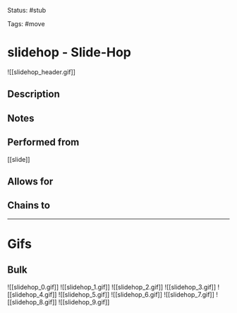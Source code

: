 Status: #stub

Tags: #move

# slidehop - Slide-Hop
![[slidehop_header.gif]]
## Description


## Notes


## Performed from
[[slide]]

## Allows for


## Chains to


___
# Gifs
## Bulk
![[slidehop_0.gif]]
![[slidehop_1.gif]]
![[slidehop_2.gif]]
![[slidehop_3.gif]]
![[slidehop_4.gif]]
![[slidehop_5.gif]]
![[slidehop_6.gif]]
![[slidehop_7.gif]]
![[slidehop_8.gif]]
![[slidehop_9.gif]]